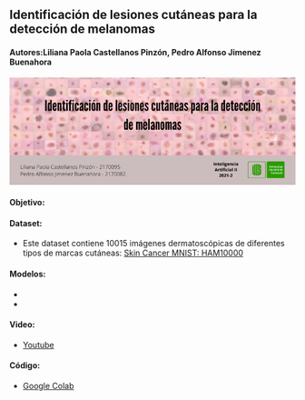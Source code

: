 ## Identificación de lesiones cutáneas para la detección de melanomas

#### Autores:Liliana Paola Castellanos Pinzón, Pedro Alfonso Jimenez Buenahora

![Image text](https://github.com/lipaocaspi/Skin_Cancer/blob/main/Banner.png)

#### Objetivo:

#### Dataset:
* Este dataset contiene 10015 imágenes dermatoscópicas de diferentes tipos de marcas cutáneas: [Skin Cancer MNIST: HAM10000](https://www.kaggle.com/kmader/skin-cancer-mnist-ham10000)
#### Modelos:
*
*
#### Video:
* [Youtube](https://www.youtube.com/)
#### Código:
* [Google Colab](https://colab.research.google.com/)
